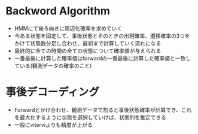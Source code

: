 # Backword Algorithm
- HMMにて後ろ向きに周辺化確率を求めていく
- 今ある状態を固定して、事後状態とそのときの出現確率、遷移確率の3つをかけて状態数分足し合わせ、最初まで計算していく流れになる
- 最終的に全ての時間の全ての状態について確率値が与えられる
- 一番最後に計算した確率値はforwardの一番最後に計算した確率値と一致している(観測データの確率のこと)

# 事後デコーディング
- Forwardとかけ合わせ、観測データで割ると事後状態確率が計算でき、これを最大化するように状態を選択していけば、状態列を推定できる
- 一般にviterviよりも精度が上がる